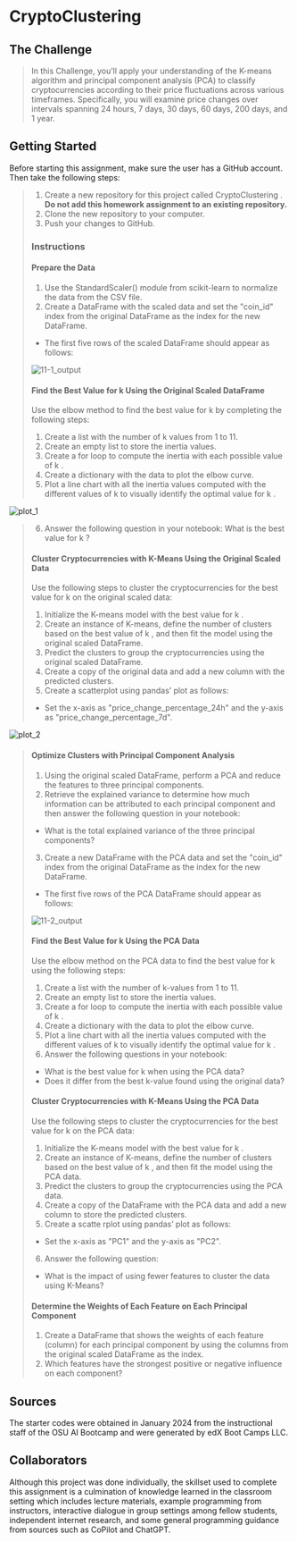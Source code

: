 # CryptoClustering
## The Challenge
>In this Challenge, you’ll apply your understanding of the K-means algorithm and
>principal component analysis (PCA) to classify cryptocurrencies according to
>their price fluctuations across various timeframes. Specifically, you will
>examine price changes over intervals spanning 24 hours, 7 days, 30 days,
>60 days, 200 days, and 1 year.


## Getting Started
Before starting this assignment, make sure the user has a GitHub account. Then
take the following steps:
>   1. Create a new repository for this project called CryptoClustering .
>   **Do not add this homework assignment to an existing repository.**
>   2. Clone the new repository to your computer.
>   3. Push your changes to GitHub.
>
>### Instructions
>#### Prepare the Data
>1. Use the StandardScaler() module from scikit-learn to normalize the data from
>the CSV file.
>2. Create a DataFrame with the scaled data and set the "coin_id" index from the
>original DataFrame as the index for the new DataFrame.
>-  The first five rows of the scaled DataFrame should appear as follows:
>
>![11-1_output](https://github.com/RAC-Git-Hub/CryptoClustering/blob/main/Resources/11-1_output.png?raw=true)
>
>
>#### Find the Best Value for k Using the Original Scaled DataFrame
>Use the elbow method to find the best value for k by completing the following
>steps:
>   1. Create a list with the number of k values from 1 to 11.
>   2. Create an empty list to store the inertia values.
>   3. Create a for loop to compute the inertia with each possible value of k .
>   4. Create a dictionary with the data to plot the elbow curve.
>   5. Plot a line chart with all the inertia values computed with the different
>   values of k to visually identify the optimal value for k .
>
![plot_1](https://github.com/RAC-Git-Hub/CryptoClustering/blob/main/Resources/plot_1.png?raw=true)
>
>
>   6. Answer the following question in your notebook: What is the best value
>   for k ?
>
>#### Cluster Cryptocurrencies with K-Means Using the Original Scaled Data
>Use the following steps to cluster the cryptocurrencies for the best value for
>k on the original scaled data:
>   1. Initialize the K-means model with the best value for k .
>   2. Create an instance of K-means, define the number of clusters based on the
>   best value of k , and then fit the model using the original scaled
>   DataFrame.
>   3. Predict the clusters to group the cryptocurrencies using the original
>   scaled DataFrame.
>   4. Create a copy of the original data and add a new column with the
>   predicted clusters.
>   5. Create a scatterplot using pandas’ plot as follows:
>-  Set the x-axis as "price_change_percentage_24h" and the y-axis as
>   "price_change_percentage_7d".
>
![plot_2](https://github.com/RAC-Git-Hub/CryptoClustering/blob/main/Resources/plot_2.png?raw=true)
>
>
>#### Optimize Clusters with Principal Component Analysis
>   1. Using the original scaled DataFrame, perform a PCA and reduce the
>   features to three principal components.
>   2. Retrieve the explained variance to determine how much information can be
>   attributed to each principal component and then answer the following
>   question in your notebook:
>-  What is the total explained variance of the three principal components?
>   3. Create a new DataFrame with the PCA data and set the "coin_id" index from
>   the original DataFrame as the index for the new DataFrame.
>-  The first five rows of the PCA DataFrame should appear as follows:
>
>![11-2_output](https://github.com/RAC-Git-Hub/CryptoClustering/blob/main/Resources/11-2_output.png?raw=true)
>
>
>#### Find the Best Value for k Using the PCA Data
>Use the elbow method on the PCA data to find the best value for k using the
>following steps:
>   1. Create a list with the number of k-values from 1 to 11.
>   2. Create an empty list to store the inertia values.
>   3. Create a for loop to compute the inertia with each possible value of k .
>   4. Create a dictionary with the data to plot the elbow curve.
>   5. Plot a line chart with all the inertia values computed with the different
>   values of k to visually identify the optimal value for k .
>   6. Answer the following questions in your notebook:
>-  What is the best value for k when using the PCA data?
>-  Does it differ from the best k-value found using the original data?
>
>#### Cluster Cryptocurrencies with K-Means Using the PCA Data
>Use the following steps to cluster the cryptocurrencies for the best value for
>k on the PCA data:
>   1. Initialize the K-means model with the best value for k .
>   2. Create an instance of K-means, define the number of clusters based on the
>   best value of k , and then fit the model using the PCA data.
>   3. Predict the clusters to group the cryptocurrencies using the PCA data.
>   4. Create a copy of the DataFrame with the PCA data and add a new column to
>   store the predicted clusters.
>   5. Create a scatte rplot using pandas’ plot as follows:
>-  Set the x-axis as "PC1" and the y-axis as "PC2".
>   6. Answer the following question:
>-  What is the impact of using fewer features to cluster the data using
>   K-Means?
>
>#### Determine the Weights of Each Feature on Each Principal Component
>   1. Create a DataFrame that shows the weights of each feature (column) for
>   each principal component by using the columns from the original scaled
>   DataFrame as the index.
>   2. Which features have the strongest positive or negative influence on each
>   component?
>
## Sources
The starter codes were obtained in January 2024 from the instructional staff of
the OSU AI Bootcamp and were generated by edX Boot Camps LLC.
## Collaborators
Although this project was done individually, the skillset used to complete this 
assignment is a culmination of knowledge learned in the classroom setting which
includes lecture materials, example programming from instructors, interactive
dialogue in group settings among fellow students, independent internet research,
and some general programming guidance from sources such as CoPilot and ChatGPT. 